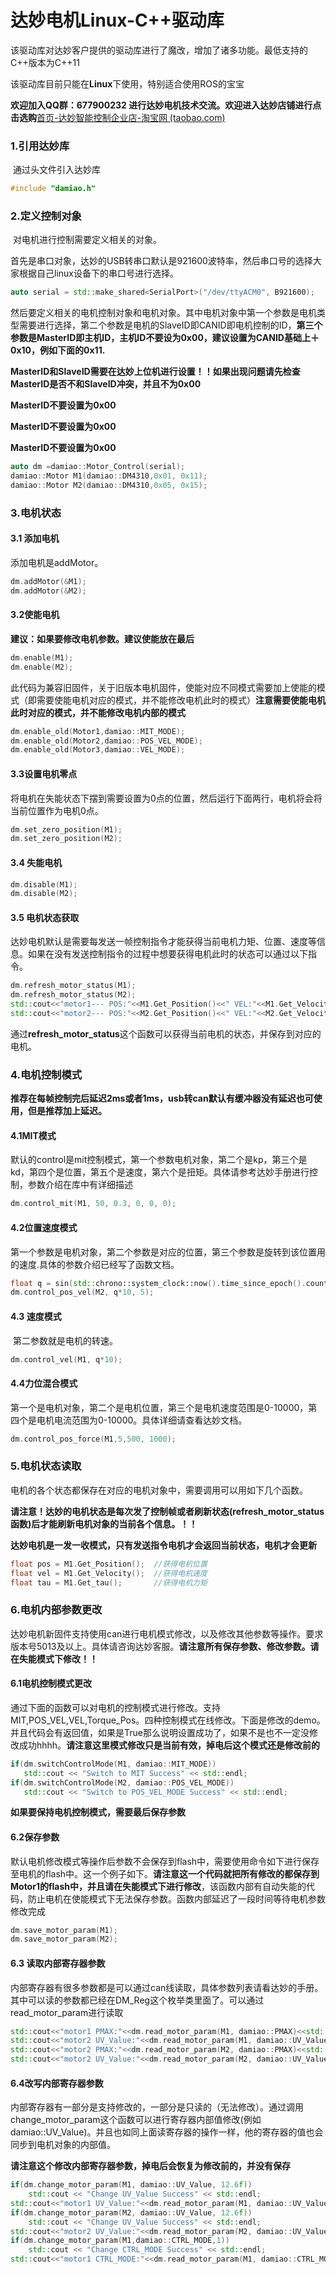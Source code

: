 # 达妙电机Linux-C++驱动库
该驱动库对达妙客户提供的驱动库进行了魔改，增加了诸多功能。最低支持的C++版本为C++11

该驱动库目前只能在**Linux**下使用，特别适合使用ROS的宝宝

**欢迎加入QQ群：677900232 进行达妙电机技术交流。欢迎进入达妙店铺进行点击选购**[首页-达妙智能控制企业店-淘宝网 (taobao.com)](https://shop290016675.taobao.com/?spm=pc_detail.29232929/evo365560b447259.shop_block.dshopinfo.59f47dd6w4Z4dX)

### 1.引用达妙库

​	通过头文件引入达妙库

```c++
#include "damiao.h"
```

### 2.定义控制对象

​	对电机进行控制需要定义相关的对象。

​	首先是串口对象，达妙的USB转串口默认是921600波特率，然后串口号的选择大家根据自己linux设备下的串口号进行选择。

```c++
auto serial = std::make_shared<SerialPort>("/dev/ttyACM0", B921600);
```

​	然后要定义相关的电机控制对象和电机对象。其中电机对象中第一个参数是电机类型需要进行选择，第二个参数是电机的SlaveID即CANID即电机控制的ID，**第三个参数是MasterID即主机ID，主机ID不要设为0x00，建议设置为CANID基础上＋0x10，例如下面的0x11.**

**MasterID和SlaveID需要在达妙上位机进行设置！！如果出现问题请先检查MasterID是否不和SlaveID冲突，并且不为0x00**

**MasterID不要设置为0x00**

**MasterID不要设置为0x00**

**MasterID不要设置为0x00**

```c++
auto dm =damiao::Motor_Control(serial);
damiao::Motor M1(damiao::DM4310,0x01, 0x11);
damiao::Motor M2(damiao::DM4310,0x05, 0x15);
```

### 3.电机状态

#### 3.1 添加电机

添加电机是addMotor。

```c++
dm.addMotor(&M1);
dm.addMotor(&M2);
```

#### 3.2使能电机

**建议：如果要修改电机参数。建议使能放在最后**

```c++
dm.enable(M1);
dm.enable(M2);
```

​	此代码为兼容旧固件，关于旧版本电机固件，使能对应不同模式需要加上使能的模式（即需要使能电机对应的模式，并不能修改电机此时的模式）**注意需要使能电机此时对应的模式，并不能修改电机内部的模式**

```c++
dm.enable_old(Motor1,damiao::MIT_MODE);
dm.enable_old(Motor2,damiao::POS_VEL_MODE);
dm.enable_old(Motor3,damiao::VEL_MODE);
```

#### 3.3设置电机零点

将电机在失能状态下摆到需要设置为0点的位置，然后运行下面两行，电机将会将当前位置作为电机0点。

```c++
dm.set_zero_position(M1);
dm.set_zero_position(M2);
```

#### 3.4 失能电机

```c++
dm.disable(M1);
dm.disable(M2);
```

#### 3.5 电机状态获取

达妙电机默认是需要每发送一帧控制指令才能获得当前电机力矩、位置、速度等信息。如果在没有发送控制指令的过程中想要获得电机此时的状态可以通过以下指令。

```c++
dm.refresh_motor_status(M1);
dm.refresh_motor_status(M2);
std::cout<<"motor1--- POS:"<<M1.Get_Position()<<" VEL:"<<M1.Get_Velocity()<<" CUR:"<<M1.Get_tau()<<std::endl;
std::cout<<"motor2--- POS:"<<M2.Get_Position()<<" VEL:"<<M2.Get_Velocity()<<" CUR:"<<M2.Get_tau()<<std::endl;
```

通过**refresh_motor_status**这个函数可以获得当前电机的状态，并保存到对应的电机。

### 4.电机控制模式

**推荐在每帧控制完后延迟2ms或者1ms，usb转can默认有缓冲器没有延迟也可使用，但是推荐加上延迟。**

#### 4.1MIT模式

​	默认的control是mit控制模式，第一个参数电机对象，第二个是kp，第三个是kd，第四个是位置，第五个是速度，第六个是扭矩。具体请参考达妙手册进行控制，参数介绍在库中有详细描述

```c++
dm.control_mit(M1, 50, 0.3, 0, 0, 0);
```

#### 4.2位置速度模式

​	第一个参数是电机对象，第二个参数是对应的位置，第三个参数是旋转到该位置用的速度.具体的参数介绍已经写了函数文档。

```c++
float q = sin(std::chrono::system_clock::now().time_since_epoch().count() / 1e9);
dm.control_pos_vel(M2, q*10, 5);
```

#### 4.3 速度模式

​	第二参数就是电机的转速。

```c++
dm.control_vel(M1, q*10);
```

#### 4.4力位混合模式

​	第一个是电机对象，第二个是电机位置，第三个是电机速度范围是0-10000，第四个是电机电流范围为0-10000。具体详细请查看达妙文档。

```c++
dm.control_pos_force(M1,5,500, 1000);
```

### 5.电机状态读取

电机的各个状态都保存在对应的电机对象中，需要调用可以用如下几个函数。

**请注意！达妙的电机状态是每次发了控制帧或者刷新状态(refresh_motor_status 函数)后才能刷新电机对象的当前各个信息。！！**

**达妙电机是一发一收模式，只有发送指令电机才会返回当前状态，电机才会更新**

```c++
float pos = M1.Get_Position();  //获得电机位置
float vel = M1.Get_Velocity();  //获得电机速度
float tau = M1.Get_tau();       //获得电机力矩
```

### 6.电机内部参数更改

达妙电机新固件支持使用can进行电机模式修改，以及修改其他参数等操作。要求版本号5013及以上。具体请咨询达妙客服。**请注意所有保存参数、修改参数。请在失能模式下修改！！**

#### 6.1电机控制模式更改

通过下面的函数可以对电机的控制模式进行修改。支持MIT,POS_VEL,VEL,Torque_Pos。四种控制模式在线修改。下面是修改的demo。并且代码会有返回值，如果是True那么说明设置成功了，如果不是也不一定没修改成功hhhh。**请注意这里模式修改只是当前有效，掉电后这个模式还是修改前的**

```c++
if(dm.switchControlMode(M1, damiao::MIT_MODE))
   std::cout << "Switch to MIT Success" << std::endl;
if(dm.switchControlMode(M2, damiao::POS_VEL_MODE))
   std::cout << "Switch to POS_VEL_MODE Success" << std::endl;
```

**如果要保持电机控制模式，需要最后保存参数**

#### 6.2保存参数

​	默认电机修改模式等操作后参数不会保存到flash中，需要使用命令如下进行保存至电机的flash中。这一个例子如下。**请注意这一个代码就把所有修改的都保存到Motor1的flash中，并且请在失能模式下进行修改**，该函数内部有自动失能的代码，防止电机在使能模式下无法保存参数。函数内部延迟了一段时间等待电机参数修改完成

```c++
dm.save_motor_param(M1);
dm.save_motor_param(M2);
```

#### 6.3 读取内部寄存器参数

​	内部寄存器有很多参数都是可以通过can线读取，具体参数列表请看达妙的手册。其中可以读的参数都已经在DM_Reg这个枚举类里面了。可以通过read_motor_param进行读取

```c++
std::cout<<"motor1 PMAX:"<<dm.read_motor_param(M1, damiao::PMAX)<<std::endl;
std::cout<<"motor2 UV_Value:"<<dm.read_motor_param(M1, damiao::UV_Value)<<std::endl;
std::cout<<"motor2 PMAX:"<<dm.read_motor_param(M2, damiao::PMAX)<<std::endl;
std::cout<<"motor2 UV_Value:"<<dm.read_motor_param(M2, damiao::UV_Value)<<std::endl;
```

#### 6.4改写内部寄存器参数

​	内部寄存器有一部分是支持修改的，一部分是只读的（无法修改）。通过调用change_motor_param这个函数可以进行寄存器内部值修改(例如damiao::UV_Value)。并且也如同上面读寄存器的操作一样，他的寄存器的值也会同步到电机对象的内部值。

**请注意这个修改内部寄存器参数，掉电后会恢复为修改前的，并没有保存**

```c++
if(dm.change_motor_param(M1, damiao::UV_Value, 12.6f))
    std::cout << "Change UV_Value Success" << std::endl;
std::cout<<"motor1 UV_Value:"<<dm.read_motor_param(M1, damiao::UV_Value)<<std::endl;
if(dm.change_motor_param(M2, damiao::UV_Value, 12.6f))
    std::cout << "Change UV_Value Success" << std::endl;
std::cout<<"motor2 UV_Value:"<<dm.read_motor_param(M2, damiao::UV_Value)<<std::endl;
if(dm.change_motor_param(M1,damiao::CTRL_MODE,1))
    std::cout << "Change CTRL_MODE Success" << std::endl;
std::cout<<"motor1 CTRL_MODE:"<<dm.read_motor_param(M1, damiao::CTRL_MODE)<<std::endl;
```

